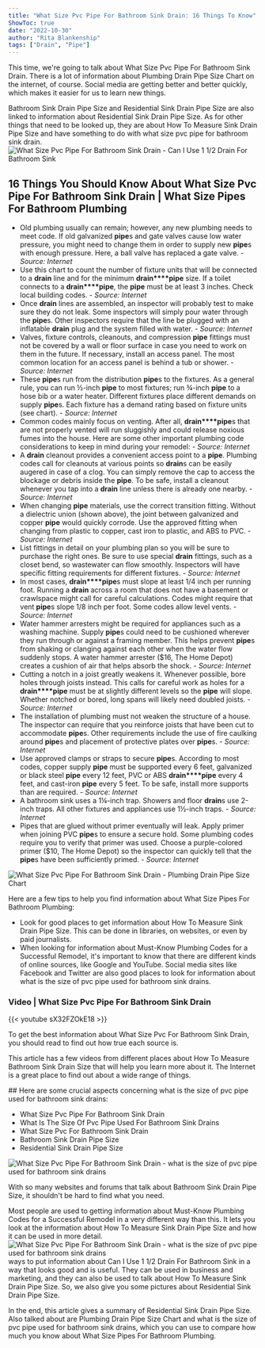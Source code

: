 ```yaml
---
title: "What Size Pvc Pipe For Bathroom Sink Drain: 16 Things To Know"
ShowToc: true 
date: "2022-10-30"
author: "Rita Blankenship" 
tags: ["Drain", "Pipe"]
---
```


	
This time, we're going to talk about What Size Pvc Pipe For Bathroom Sink Drain. There is a lot of information about Plumbing Drain Pipe Size Chart on the internet, of course. Social media are getting better and better quickly, which makes it easier for us to learn new things.

Bathroom Sink Drain Pipe Size and Residential Sink Drain Pipe Size are also linked to information about Residential Sink Drain Pipe Size. As for other things that need to be looked up, they are about How To Measure Sink Drain Pipe Size and have something to do with what size pvc pipe for bathroom sink drain.
<img loading="lazy" src="https://5rrorwxhijqirij.leadongcdn.com/cloud/plBqoKirSRononoolrj/black-dwv-pipe.jpg" onerror="this.onerror=null;this.src='https://blogger.googleusercontent.com/img/a/AVvXsEhe7F7TRXHtjiKvHb5vS7DmnxvpHiDyoYyYvm1nHB3Qp2_w3BnM6A2eq4v7FYxCC9bfZt3a9vIMtAYEKUiaDQbHMg-ViyGmRIj39MLp0bGFfgfYw1Dc9q_H-T0wiTm3l0Uq42dETrN9eC8aGJ9_IORZsxST1AcLR7np1koOfcc7tnHa4S8Mwz_xD9d0=s16000';" alt="What Size Pvc Pipe For Bathroom Sink Drain - Can I Use 1 1/2 Drain For Bathroom Sink" >

## 16 Things You Should Know About What Size Pvc Pipe For Bathroom Sink Drain | What Size Pipes For Bathroom Plumbing
-   Old plumbing usually can remain; however, any new plumbing needs to meet code. If old galvanized **pipe**s and gate valves cause low water pressure, you might need to change them in order to supply new **pipe**s with enough pressure. Here, a ball valve has replaced a gate valve. - <cite>Source: Internet</cite>
-   Use this chart to count the number of fixture units that will be connected to a **drain** line and for the minimum **drain****pipe** size. If a toilet connects to a **drain****pipe**, the **pipe** must be at least 3 inches. Check local building codes. - <cite>Source: Internet</cite>
-   Once **drain** lines are assembled, an inspector will probably test to make sure they do not leak. Some inspectors will simply pour water through the **pipe**s. Other inspectors require that the line be plugged with an inflatable **drain** plug and the system filled with water. - <cite>Source: Internet</cite>
-   Valves, fixture controls, cleanouts, and compression **pipe** fittings must not be covered by a wall or floor surface in case you need to work on them in the future. If necessary, install an access panel. The most common location for an access panel is behind a tub or shower. - <cite>Source: Internet</cite>
-   These **pipe**s run from the distribution **pipe**s to the fixtures. As a general rule, you can run ½-inch **pipe** to most fixtures; run ¾-inch **pipe** to a hose bib or a water heater. Different fixtures place different demands on supply **pipe**s. Each fixture has a demand rating based on fixture units (see chart). - <cite>Source: Internet</cite>
-   Common codes mainly focus on venting. After all, **drain****pipe**s that are not properly vented will run sluggishly and could release noxious fumes into the house. Here are some other important plumbing code considerations to keep in mind during your remodel: - <cite>Source: Internet</cite>
-   A **drain** cleanout provides a convenient access point to a **pipe**. Plumbing codes call for cleanouts at various points so **drain**s can be easily augered in case of a clog. You can simply remove the cap to access the blockage or debris inside the **pipe**. To be safe, install a cleanout whenever you tap into a **drain** line unless there is already one nearby. - <cite>Source: Internet</cite>
-   When changing **pipe** materials, use the correct transition fitting. Without a dielectric union (shown above), the joint between galvanized and copper **pipe** would quickly corrode. Use the approved fitting when changing from plastic to copper, cast iron to plastic, and ABS to PVC. - <cite>Source: Internet</cite>
-   List fittings in detail on your plumbing plan so you will be sure to purchase the right ones. Be sure to use special **drain** fittings, such as a closet bend, so wastewater can flow smoothly. Inspectors will have specific fitting requirements for different fixtures. - <cite>Source: Internet</cite>
-   In most cases, **drain****pipe**s must slope at least 1/4 inch per running foot. Running a **drain** across a room that does not have a basement or crawlspace might call for careful calculations. Codes might require that vent **pipe**s slope 1/8 inch per foot. Some codes allow level vents. - <cite>Source: Internet</cite>
-   Water hammer arresters might be required for appliances such as a washing machine. Supply **pipe**s could need to be cushioned wherever they run through or against a framing member. This helps prevent **pipe**s from shaking or clanging against each other when the water flow suddenly stops. A water hammer arrester ($16, The Home Depot) creates a cushion of air that helps absorb the shock. - <cite>Source: Internet</cite>
-   Cutting a notch in a joist greatly weakens it. Whenever possible, bore holes through joists instead. This calls for careful work as holes for a **drain****pipe** must be at slightly different levels so the **pipe** will slope. Whether notched or bored, long spans will likely need doubled joists. - <cite>Source: Internet</cite>
-   The installation of plumbing must not weaken the structure of a house. The inspector can require that you reinforce joists that have been cut to accommodate **pipe**s. Other requirements include the use of fire caulking around **pipe**s and placement of protective plates over **pipe**s. - <cite>Source: Internet</cite>
-   Use approved clamps or straps to secure **pipe**s. According to most codes, copper supply **pipe** must be supported every 6 feet, galvanized or black steel **pipe** every 12 feet, PVC or ABS **drain****pipe** every 4 feet, and cast-iron **pipe** every 5 feet. To be safe, install more supports than are required. - <cite>Source: Internet</cite>
-   A bathroom sink uses a 1¼-inch trap. Showers and floor **drain**s use 2-inch traps. All other fixtures and appliances use 1½-inch traps. - <cite>Source: Internet</cite>
-   Pipes that are glued without primer eventually will leak. Apply primer when joining PVC **pipe**s to ensure a secure hold. Some plumbing codes require you to verify that primer was used. Choose a purple-colored primer ($10, The Home Depot) so the inspector can quickly tell that the **pipe**s have been sufficiently primed. - <cite>Source: Internet</cite>


<img loading="lazy" src="https://sc01.alicdn.com/kf/HTB18re.NXYqK1RjSZLe762XppXam/231241396/HTB18re.NXYqK1RjSZLe762XppXam.png" onerror="this.onerror=null;this.src='https://blogger.googleusercontent.com/img/a/AVvXsEhe7F7TRXHtjiKvHb5vS7DmnxvpHiDyoYyYvm1nHB3Qp2_w3BnM6A2eq4v7FYxCC9bfZt3a9vIMtAYEKUiaDQbHMg-ViyGmRIj39MLp0bGFfgfYw1Dc9q_H-T0wiTm3l0Uq42dETrN9eC8aGJ9_IORZsxST1AcLR7np1koOfcc7tnHa4S8Mwz_xD9d0=s16000';" alt="What Size Pvc Pipe For Bathroom Sink Drain - Plumbing Drain Pipe Size Chart" >

Here are a few tips to help you find information about What Size Pipes For Bathroom Plumbing:
- Look for good places to get information about How To Measure Sink Drain Pipe Size. This can be done in libraries, on websites, or even by paid journalists.
- When looking for information about Must-Know Plumbing Codes for a Successful Remodel, it's important to know that there are different kinds of online sources, like Google and YouTube. Social media sites like Facebook and Twitter are also good places to look for information about what is the size of pvc pipe used for bathroom sink drains.

### Video | What Size Pvc Pipe For Bathroom Sink Drain
{{< youtube sX32FZOkE18 >}} 

To get the best information about What Size Pvc For Bathroom Sink Drain, you should read to find out how true each source is.

This article has a few videos from different places about How To Measure Bathroom Sink Drain Size that will help you learn more about it. The Internet is a great place to find out about a wide range of things.
<script async="async" data-cfasync="false" src="//normallydemandedalter.com/fe63df3c5408708b15d8dc3d9b206b31/invoke.js"></script>
<div id="container-fe63df3c5408708b15d8dc3d9b206b31"></div>
## Here are some crucial aspects concerning what is the size of pvc pipe used for bathroom sink drains:

- What Size Pvc Pipe For Bathroom Sink Drain
- What Is The Size Of Pvc Pipe Used For Bathroom Sink Drains
- What Size Pvc For Bathroom Sink Drain
- Bathroom Sink Drain Pipe Size
- Residential Sink Drain Pipe Size

 <img loading="lazy" src="http://cdn1.tmbi.com/TFH/Step-By-Step/FH07MAR_SPLPIP_02.JPG" onerror="this.onerror=null;this.src='https://blogger.googleusercontent.com/img/a/AVvXsEhe7F7TRXHtjiKvHb5vS7DmnxvpHiDyoYyYvm1nHB3Qp2_w3BnM6A2eq4v7FYxCC9bfZt3a9vIMtAYEKUiaDQbHMg-ViyGmRIj39MLp0bGFfgfYw1Dc9q_H-T0wiTm3l0Uq42dETrN9eC8aGJ9_IORZsxST1AcLR7np1koOfcc7tnHa4S8Mwz_xD9d0=s16000';" alt="What Size Pvc Pipe For Bathroom Sink Drain - what is the size of pvc pipe used for bathroom sink drains" >

With so many websites and forums that talk about Bathroom Sink Drain Pipe Size, it shouldn't be hard to find what you need.

Most people are used to getting information about Must-Know Plumbing Codes for a Successful Remodel in a very different way than this. It lets you look at the information about How To Measure Sink Drain Pipe Size and how it can be used in more detail.
<img loading="lazy" src="https://external-preview.redd.it/hqK7JcN1RXc_ENuXdA-rGdfM49KtazmMlhY9JTIPF-U.jpg?auto=webp&s=1ec57886bb61f8e2d74c80aa253f2ec9abd3c775" onerror="this.onerror=null;this.src='https://blogger.googleusercontent.com/img/a/AVvXsEhe7F7TRXHtjiKvHb5vS7DmnxvpHiDyoYyYvm1nHB3Qp2_w3BnM6A2eq4v7FYxCC9bfZt3a9vIMtAYEKUiaDQbHMg-ViyGmRIj39MLp0bGFfgfYw1Dc9q_H-T0wiTm3l0Uq42dETrN9eC8aGJ9_IORZsxST1AcLR7np1koOfcc7tnHa4S8Mwz_xD9d0=s16000';" alt="What Size Pvc Pipe For Bathroom Sink Drain - what is the size of pvc pipe used for bathroom sink drains" >
ways to put information about Can I Use 1 1/2 Drain For Bathroom Sink in a way that looks good and is useful. They can be used in business and marketing, and they can also be used to talk about How To Measure Sink Drain Pipe Size. So, we also give you some pictures about Residential Sink Drain Pipe Size.

In the end, this article gives a summary of Residential Sink Drain Pipe Size. Also talked about are Plumbing Drain Pipe Size Chart and what is the size of pvc pipe used for bathroom sink drains, which you can use to compare how much you know about What Size Pipes For Bathroom Plumbing.
	
	
	
	

